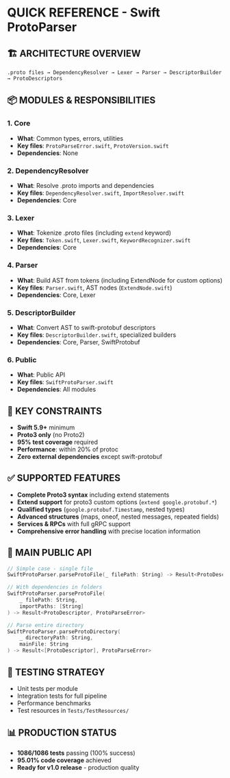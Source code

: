 # QUICK REFERENCE - Swift ProtoParser

## 🏗️ ARCHITECTURE OVERVIEW
```
.proto files → DependencyResolver → Lexer → Parser → DescriptorBuilder → ProtoDescriptors
```

## 📦 MODULES & RESPONSIBILITIES

### 1. Core
- **What**: Common types, errors, utilities
- **Key files**: `ProtoParseError.swift`, `ProtoVersion.swift`
- **Dependencies**: None

### 2. DependencyResolver  
- **What**: Resolve .proto imports and dependencies
- **Key files**: `DependencyResolver.swift`, `ImportResolver.swift`
- **Dependencies**: Core

### 3. Lexer
- **What**: Tokenize .proto files (including `extend` keyword)
- **Key files**: `Token.swift`, `Lexer.swift`, `KeywordRecognizer.swift`
- **Dependencies**: Core

### 4. Parser
- **What**: Build AST from tokens (including ExtendNode for custom options)
- **Key files**: `Parser.swift`, AST nodes (`ExtendNode.swift`)
- **Dependencies**: Core, Lexer

### 5. DescriptorBuilder
- **What**: Convert AST to swift-protobuf descriptors
- **Key files**: `DescriptorBuilder.swift`, specialized builders
- **Dependencies**: Core, Parser, SwiftProtobuf

### 6. Public
- **What**: Public API
- **Key files**: `SwiftProtoParser.swift`
- **Dependencies**: All modules

## 🎯 KEY CONSTRAINTS
- **Swift 5.9+** minimum
- **Proto3 only** (no Proto2)
- **95% test coverage** required
- **Performance**: within 20% of protoc
- **Zero external dependencies** except swift-protobuf

## ✅ SUPPORTED FEATURES
- **Complete Proto3 syntax** including extend statements
- **Extend support** for proto3 custom options (`extend google.protobuf.*`)
- **Qualified types** (`google.protobuf.Timestamp`, nested types)
- **Advanced structures** (maps, oneof, nested messages, repeated fields)
- **Services & RPCs** with full gRPC support
- **Comprehensive error handling** with precise location information

## 🔧 MAIN PUBLIC API
```swift
// Simple case - single file
SwiftProtoParser.parseProtoFile(_ filePath: String) -> Result<ProtoDescriptor, ProtoParseError>

// With dependencies in folders
SwiftProtoParser.parseProtoFile(
    _ filePath: String,
    importPaths: [String]
) -> Result<ProtoDescriptor, ProtoParseError>

// Parse entire directory
SwiftProtoParser.parseProtoDirectory(
    _ directoryPath: String,
    mainFile: String
) -> Result<[ProtoDescriptor], ProtoParseError>
```

## 🧪 TESTING STRATEGY
- Unit tests per module
- Integration tests for full pipeline
- Performance benchmarks
- Test resources in `Tests/TestResources/`

## 📊 PRODUCTION STATUS
- **1086/1086 tests** passing (100% success)
- **95.01% code coverage** achieved
- **Ready for v1.0 release** - production quality
